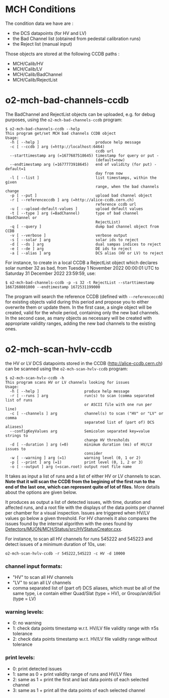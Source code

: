 <!-- doxy
\page refDetectorsMUONMCHConditions Conditions
/doxy -->

# MCH Conditions

The condition data we have are :

- the DCS datapoints (for HV and LV)
- the Bad Channel list (obtained from pedestal calibration runs)
- the Reject list (manual input)

Those objects are stored at the following CCDB paths :

- MCH/Calib/HV
- MCH/Calib/LV
- MCH/Calib/BadChannel
- MCH/Calib/RejectList

# o2-mch-bad-channels-ccdb

The BadChannel and RejectList objects can be uploaded, e.g. for debug purposes, using the `o2-mch-bad-channels-ccdb` program:

```shell
$ o2-mch-bad-channels-ccdb --help
This program get/set MCH bad channels CCDB object
Usage:
  -h [ --help ]                         produce help message
  -c [ --ccdb ] arg (=http://localhost:6464)
                                        ccdb url
  --starttimestamp arg (=1677687518645) timestamp for query or put -
                                        (default=now)
  --endtimestamp arg (=1677773918645)   end of validity (for put) - default=1
                                        day from now
  -l [ --list ]                         list timestamps, within the given
                                        range, when the bad channels change
  -p [ --put ]                          upload bad channel object
  -r [ --referenceccdb ] arg (=http://alice-ccdb.cern.ch)
                                        reference ccdb url
  -u [ --upload-default-values ]        upload default values
  -t [ --type ] arg (=BadChannel)       type of bad channel (BadChannel or
                                        RejectList)
  -q [ --query ]                        dump bad channel object from CCDB
  -v [ --verbose ]                      verbose output
  -s [ --solar ] arg                    solar ids to reject
  -d [ --ds ] arg                       dual sampas indices to reject
  -e [ --de ] arg                       DE ids to reject
  -a [ --alias ] arg                    DCS alias (HV or LV) to reject
```

For instance, to create in a local CCDB a RejectList object which declares solar number 32 as bad, from Tuesday 1 November 2022 00:00:01 UTC to Saturday 31 December 2022 23:59:59, use:

```shell
$ o2-mch-bad-channels-ccdb -p -s 32 -t RejectList --starttimestamp 1667260801000 --endtimestamp 1672531199000
```

The program will search the reference CCDB (defined with `--referenceccdb`) for existing objects valid during this period and propose you to either overwrite them or update them. In the first case, a single object will be created, valid for the whole period, containing only the new bad channels. In the second case, as many objects as necessary will be created with appropriate validity ranges, adding the new bad channels to the existing ones.

# o2-mch-scan-hvlv-ccdb

the HV or LV DCS datapoints stored in the CCDB (http://alice-ccdb.cern.ch) can be scanned using the `o2-mch-scan-hvlv-ccdb` program:

```shell
$ o2-mch-scan-hvlv-ccdb -h
This program scans HV or LV channels looking for issues
Usage:
  -h [ --help ]                    produce help message
  -r [ --runs ] arg                run(s) to scan (comma separated list of runs
                                   or ASCII file with one run per line)
  -c [ --channels ] arg            channel(s) to scan ("HV" or "LV" or comma
                                   separated list of (part of) DCS aliases)
  --configKeyValues arg            Semicolon separated key=value strings to
                                   change HV thresholds
  -d [ --duration ] arg (=0)       minimum duration (ms) of HV/LV issues to
                                   consider
  -w [ --warning ] arg (=1)        warning level (0, 1 or 2)
  -p [ --print ] arg (=1)          print level (0, 1, 2 or 3)
  -o [ --output ] arg (=scan.root) output root file name
```

It takes as input a list of runs and a list of either HV or LV channels to scan. **Note that it will scan the CCDB from the begining of the first run to the end of the last one, which can represent quite of lot of files.** More details about the options are given below.

It produces as output a list of detected issues, with time, duration and affected runs, and a root file with the displays of the data points per channel per chamber for a visual inspection. Issues are triggered when HV/LV values go below a given threshold. For HV channels it also compares the issues found by the internal algorithm with the ones found by [Detectors/MUON/MCH/Status/src/HVStatusCreator.cxx](../Status/src/HVStatusCreator.cxx).

For instance, to scan all HV channels for runs 545222 and 545223 and detect issues of a minimum duration of 10s, use:
```shell
o2-mch-scan-hvlv-ccdb -r 545222,545223 -c HV -d 10000
```

### channel input formats:
* "HV" to scan all HV channels
* "LV" to scan all LV channels
* comma separated list of (part of) DCS aliases, which must be all of the same type, i.e contain either Quad/Slat (type = HV), or Group/an/di/Sol (type = LV)

### warning levels:
* 0: no warning
* 1: check data points timestamp w.r.t. HV/LV file validity range with ±5s tolerance
* 2: check data points timestamp w.r.t. HV/LV file validity range without tolerance

### print levels:
* 0: print detected issues
* 1: same as 0 + print validity range of runs and HV/LV files
* 2: same as 1 + print the first and last data points of each selected channel
* 3: same as 1 + print all the data points of each selected channel
